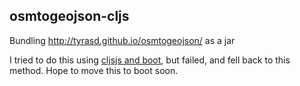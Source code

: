## osmtogeojson-cljs
Bundling http://tyrasd.github.io/osmtogeojson/ as a jar

I tried to do this using [cljsjs and boot](https://github.com/cljsjs/packages/wiki/Creating-Packages), but failed, and fell back to this method. Hope to move this to boot soon.
